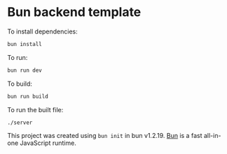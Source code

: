 # Bun backend template

To install dependencies:

```bash
bun install
```

To run:

```bash
bun run dev
```

To build:

```bash
bun run build
```

To run the built file:

```bash
./server
```

This project was created using `bun init` in bun v1.2.19. [Bun](https://bun.com) is a fast all-in-one JavaScript runtime.
